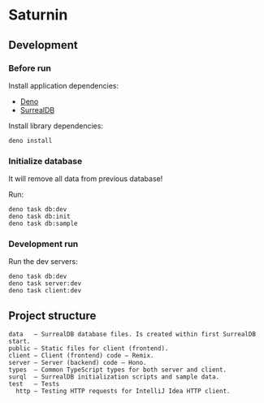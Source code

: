 # Saturnin

## Development

### Before run

Install application dependencies:

* [Deno](https://deno.com)
* [SurrealDB](https://surrealdb.com/install)

Install library dependencies:

```shellscript
deno install
```

### Initialize database

It will remove all data from previous database!

Run:

```shellscript
deno task db:dev
deno task db:init
deno task db:sample
```

### Development run

Run the dev servers:

```shellscript
deno task db:dev
deno task server:dev
deno task client:dev
```

## Project structure
```text
data   – SurrealDB database files. Is created within first SurrealDB start.
public – Static files for client (frontend).
client – Client (frontend) code – Remix.
server – Server (backend) code – Hono.
types  – Common TypeScript types for both server and client.
surql  – SurrealDB initialization scripts and sample data.
test   – Tests
  http – Testing HTTP requests for IntelliJ Idea HTTP client.
```
